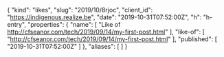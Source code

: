 {
  "kind": "likes",
  "slug": "2019/10/8rjoc",
  "client_id": "https://indigenous.realize.be",
  "date": "2019-10-31T07:52:00Z",
  "h": "h-entry",
  "properties": {
    "name": [
      "Like of http://cfseanor.com/tech/2019/09/14/my-first-post.html"
    ],
    "like-of": [
      "http://cfseanor.com/tech/2019/09/14/my-first-post.html"
    ],
    "published": [
      "2019-10-31T07:52:00Z"
    ]
  },
  "aliases": [
  ]
}
